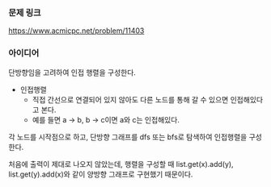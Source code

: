 ### 문제 링크

https://www.acmicpc.net/problem/11403

### 아이디어

단방향임을 고려하여 인접 행렬을 구성한다. 

- 인접행렬
    - 직접 간선으로 연결되어 있지 않아도 다른 노드를 통해 갈 수 있으면 인접해있다고 본다.
    - 예를 들면 a → b, b → c이면 a와 c는 인접해있다.

각 노드를 시작점으로 하고, 단방향 그래프를 dfs 또는 bfs로 탐색하여 인접행렬을 구성한다. 

처음에 출력이 제대로 나오지 않았는데, 행렬을 구성할 때 list.get(x).add(y), list.get(y).add(x)와 같이 양방향 그래프로 구현했기 때문이다.
